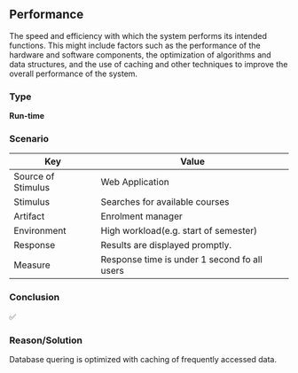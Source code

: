 ## Performance

The speed and efficiency with which the system performs its intended functions. This might include factors such as the performance of the hardware and software components, the optimization of algorithms and data structures, and the use of caching and other techniques to improve the overall performance of the system.

### Type
**Run-time**

### Scenario

| Key                | Value |
|--------------------|-------|
| Source of Stimulus | Web Application |
| Stimulus           | Searches for available courses |
| Artifact           | Enrolment manager |
| Environment        | High workload(e.g. start of semester) |
| Response           | Results are displayed promptly. |
| Measure            | Response time is under 1 second fo all users |

### Conclusion
✅

### Reason/Solution
Database quering is optimized with caching of frequently accessed data.
